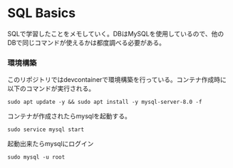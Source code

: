 # SQL Basics
SQLで学習したことをメモしていく。DBはMySQLを使用しているので、他のDBで同じコマンドが使えるかは都度調べる必要がある。

### 環境構築
このリポジトリではdevcontainerで環境構築を行っている。コンテナ作成時に以下のコマンドが実行される。
```
sudo apt update -y && sudo apt install -y mysql-server-8.0 -f
```
コンテナが作成されたらmysqlを起動する。
```
sudo service mysql start
```
起動出来たらmysqlにログイン
```
sudo mysql -u root
```
